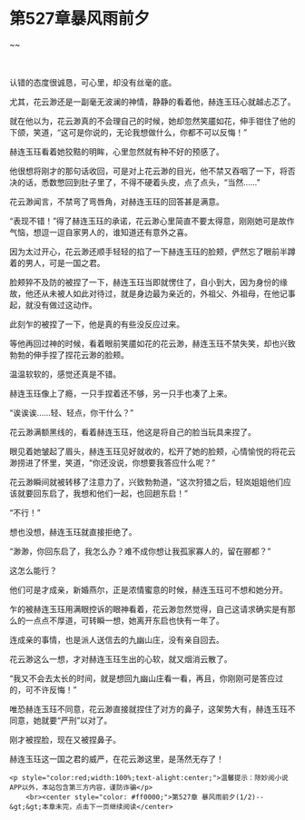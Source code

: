 # 第527章暴风雨前夕
~~
    	    <p name="pagetop" href="javascript:void(0);" onclick="return false" style="line-height: 35px;padding: 10px;color: #333;"> </p><p>认错的态度很诚恳，可心里，却没有丝毫的底。</p><p>尤其，花云渺还是一副毫无波澜的神情，静静的看着他，赫连玉珏心就越忐忑了。</p><p>就在他以为，花云渺真的不会理自己的时候，她却忽然笑靥如花，伸手钳住了他的下颌，笑道，“这可是你说的，无论我想做什么，你都不可以反悔！”</p><p>赫连玉珏看着她狡黠的明眸，心里忽然就有种不好的预感了。</p><p>他很想将刚才的那句话收回，可是对上花云渺的目光，他不禁又吞咽了一下，将否决的话，悉数憋回到肚子里了，不得不硬着头皮，点了点头，“当然……”</p><p>花云渺闻言，不禁弯了弯唇角，对赫连玉珏的回答甚是满意。</p><p>“表现不错！”得了赫连玉珏的承诺，花云渺心里简直不要太得意，刚刚她可是故作气恼，想逗一逗自家男人的，谁知道还有意外之喜。</p><p>因为太过开心，花云渺还顺手轻轻的掐了一下赫连玉珏的脸颊，俨然忘了眼前半蹲着的男人，可是一国之君。</p><p>脸颊猝不及防的被捏了一下，赫连玉珏当即就愣住了，自小到大，因为身份的缘故，他还从未被人如此对待过，就是身边最为亲近的，外祖父、外祖母，在他记事起，就没有做过这动作。</p><p>此刻乍的被捏了一下，他是真的有些没反应过来。</p><p>等他再回过神的时候，看着眼前笑靥如花的花云渺，赫连玉珏不禁失笑，却也兴致勃勃的伸手捏了捏花云渺的脸颊。</p><p>温温软软的，感觉还真是不错。</p><p>赫连玉珏像上了瘾，一只手捏着还不够，另一只手也凑了上来。</p><p>“诶诶诶……轻、轻点，你干什么？”</p><p>花云渺满额黑线的，看着赫连玉珏，他这是将自己的脸当玩具来捏了。</p><p>眼见着她皱起了眉头，赫连玉珏见好就收的，松开了她的脸颊，心情愉悦的将花云渺捞进了怀里，笑道，“你还没说，你想要我答应什么呢？”</p><p>花云渺瞬间就被转移了注意力了，兴致勃勃道，“这次狩猎之后，轻岚姐姐他们应该就要回东启了，我想和他们一起，也回趟东启！”</p><p>“不行！”</p><p>想也没想，赫连玉珏就直接拒绝了。</p><p>“渺渺，你回东启了，我怎么办？难不成你想让我孤家寡人的，留在郦都？”</p><p>这怎么能行？</p><p>他们可是才成亲，新婚燕尔，正是浓情蜜意的时候，赫连玉珏可不想和她分开。</p><p>乍的被赫连玉珏用满眼控诉的眼神看着，花云渺忽然觉得，自己这请求确实是有那么的一点点不厚道，可转瞬一想，她离开东启也快有一年了。</p><p>连成亲的事情，也是派人送信去的九幽山庄，没有亲自回去。</p><p>花云渺这么一想，才对赫连玉珏生出的心软，就又烟消云散了。</p><p>“我又不会去太长的时间，就是想回九幽山庄看一看，再且，你刚刚可是答应过的，可不许反悔！”</p><p>唯恐赫连玉珏不同意，花云渺直接就捏住了对方的鼻子，这架势大有，赫连玉珏不同意，她就要“严刑”以对了。</p><p>刚才被捏脸，现在又被捏鼻子。</p><p>赫连玉珏这一国之君的威严，在花云渺这里，是荡然无存了！</p>
    	
   	<p style="color:red;width:100%;text-alight:center;">温馨提示：除妙阅小说APP以外，本站包含第三方内容，谨防诈骗</p>
    	<br><center style="color: #ff0000;">第527章 暴风雨前夕(1/2)--&gt;&gt;本章未完，点击下一页继续阅读</center>
    	